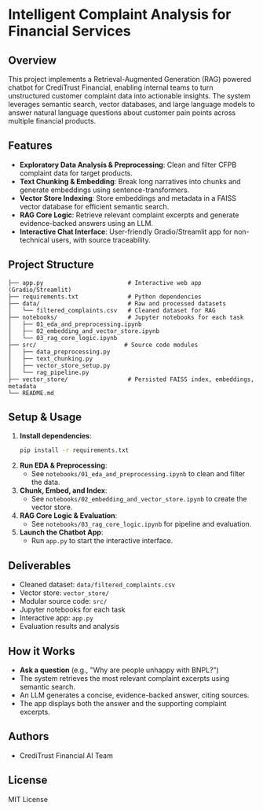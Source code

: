 # Intelligent Complaint Analysis for Financial Services

## Overview

This project implements a Retrieval-Augmented Generation (RAG) powered chatbot for CrediTrust Financial, enabling internal teams to turn unstructured customer complaint data into actionable insights. The system leverages semantic search, vector databases, and large language models to answer natural language questions about customer pain points across multiple financial products.

## Features

- **Exploratory Data Analysis & Preprocessing**: Clean and filter CFPB complaint data for target products.
- **Text Chunking & Embedding**: Break long narratives into chunks and generate embeddings using sentence-transformers.
- **Vector Store Indexing**: Store embeddings and metadata in a FAISS vector database for efficient semantic search.
- **RAG Core Logic**: Retrieve relevant complaint excerpts and generate evidence-backed answers using an LLM.
- **Interactive Chat Interface**: User-friendly Gradio/Streamlit app for non-technical users, with source traceability.

## Project Structure

```
├── app.py                        # Interactive web app (Gradio/Streamlit)
├── requirements.txt              # Python dependencies
├── data/                         # Raw and processed datasets
│   └── filtered_complaints.csv   # Cleaned dataset for RAG
├── notebooks/                    # Jupyter notebooks for each task
│   ├── 01_eda_and_preprocessing.ipynb
│   ├── 02_embedding_and_vector_store.ipynb
│   └── 03_rag_core_logic.ipynb
├── src/                         # Source code modules
│   ├── data_preprocessing.py
│   ├── text_chunking.py
│   ├── vector_store_setup.py
│   └── rag_pipeline.py
├── vector_store/                 # Persisted FAISS index, embeddings, metadata
└── README.md
```

## Setup & Usage

1. **Install dependencies**:
   ```bash
   pip install -r requirements.txt
   ```
2. **Run EDA & Preprocessing**:
   - See `notebooks/01_eda_and_preprocessing.ipynb` to clean and filter the data.
3. **Chunk, Embed, and Index**:
   - See `notebooks/02_embedding_and_vector_store.ipynb` to create the vector store.
4. **RAG Core Logic & Evaluation**:
   - See `notebooks/03_rag_core_logic.ipynb` for pipeline and evaluation.
5. **Launch the Chatbot App**:
   - Run `app.py` to start the interactive interface.

## Deliverables

- Cleaned dataset: `data/filtered_complaints.csv`
- Vector store: `vector_store/`
- Modular source code: `src/`
- Jupyter notebooks for each task
- Interactive app: `app.py`
- Evaluation results and analysis

## How it Works

- **Ask a question** (e.g., "Why are people unhappy with BNPL?")
- The system retrieves the most relevant complaint excerpts using semantic search.
- An LLM generates a concise, evidence-backed answer, citing sources.
- The app displays both the answer and the supporting complaint excerpts.

## Authors

- CrediTrust Financial AI Team

## License

MIT License
